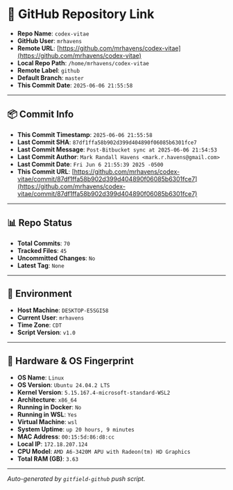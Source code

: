 # 🔗 GitHub Repository Link

- **Repo Name**: `codex-vitae`
- **GitHub User**: `mrhavens`
- **Remote URL**: [https://github.com/mrhavens/codex-vitae](https://github.com/mrhavens/codex-vitae)
- **Local Repo Path**: `/home/mrhavens/codex-vitae`
- **Remote Label**: `github`
- **Default Branch**: `master`
- **This Commit Date**: `2025-06-06 21:55:58`

---

## 📦 Commit Info

- **This Commit Timestamp**: `2025-06-06 21:55:58`
- **Last Commit SHA**: `87df1ffa58b902d399d404890f06085b6301fce7`
- **Last Commit Message**: `Post-Bitbucket sync at 2025-06-06 21:54:53`
- **Last Commit Author**: `Mark Randall Havens <mark.r.havens@gmail.com>`
- **Last Commit Date**: `Fri Jun 6 21:55:39 2025 -0500`
- **This Commit URL**: [https://github.com/mrhavens/codex-vitae/commit/87df1ffa58b902d399d404890f06085b6301fce7](https://github.com/mrhavens/codex-vitae/commit/87df1ffa58b902d399d404890f06085b6301fce7)

---

## 📊 Repo Status

- **Total Commits**: `70`
- **Tracked Files**: `45`
- **Uncommitted Changes**: `No`
- **Latest Tag**: `None`

---

## 🧭 Environment

- **Host Machine**: `DESKTOP-E5SGI58`
- **Current User**: `mrhavens`
- **Time Zone**: `CDT`
- **Script Version**: `v1.0`

---

## 🧬 Hardware & OS Fingerprint

- **OS Name**: `Linux`
- **OS Version**: `Ubuntu 24.04.2 LTS`
- **Kernel Version**: `5.15.167.4-microsoft-standard-WSL2`
- **Architecture**: `x86_64`
- **Running in Docker**: `No`
- **Running in WSL**: `Yes`
- **Virtual Machine**: `wsl`
- **System Uptime**: `up 20 hours, 9 minutes`
- **MAC Address**: `00:15:5d:86:d8:cc`
- **Local IP**: `172.18.207.124`
- **CPU Model**: `AMD A6-3420M APU with Radeon(tm) HD Graphics`
- **Total RAM (GB)**: `3.63`

---

_Auto-generated by `gitfield-github` push script._
